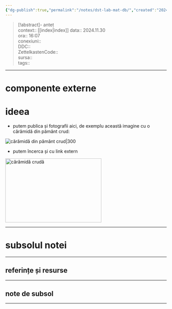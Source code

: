 ```yaml
---
{"dg-publish":true,"permalink":"/notes/dst-lab-mat-db/","created":"2024-12-28T15:39:10.114+02:00","updated":"2025-01-10T13:04:51.608+02:00"}
---
```


> [!abstract]- antet  
> context::  [[index\|index]]
> data:: 2024.11.30  
> ora:: 16:07  
> conexiuni::  
> DDC::  
> ZettelkastenCode::  
> sursa::  
> tags::  


---

# componente externe


# ideea  
- putem publica și fotografii aici, de exemplu această imagine cu o cărămidă din pământ crud:  


![cărămidă din pământ crud|300](https://opera-phd.synology.me/web_images/CARAMIDA%20CRUDA.jpg)

- putem încerca și cu link extern

<a href="https://opera-phd.synology.me/web_images/CARAMIDA%20CRUDA.jpg">
  <img src="https://opera-phd.synology.me/web_images/CARAMIDA%20CRUDA.jpg" alt="cărămidă crudă" width="300" height="200">
</a>




---
# subsolul notei
---
## referințe și resurse


---
## note de subsol
---


